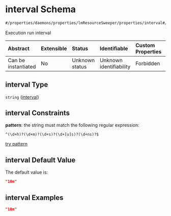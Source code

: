 # interval Schema

```txt
#/properties/daemons/properties/lmResourceSweeper/properties/interval#/properties/daemons/properties/lmResourceSweeper/properties/interval
```

Execution run interval

| Abstract            | Extensible | Status         | Identifiable            | Custom Properties | Additional Properties | Access Restrictions | Defined In                                                        |
| :------------------ | :--------- | :------------- | :---------------------- | :---------------- | :-------------------- | :------------------ | :---------------------------------------------------------------- |
| Can be instantiated | No         | Unknown status | Unknown identifiability | Forbidden         | Allowed               | none                | [values.schema.json\*](values.schema.json "open original schema") |

## interval Type

`string` ([interval](values-properties-daemons-properties-lmresourcesweeper-properties-interval.md))

## interval Constraints

**pattern**: the string must match the following regular expression:&#x20;

```regexp
^(\d+h)?(\d+m)?(\d+s)?(\d+[u]s)?(\d+ns)?$
```

[try pattern](https://regexr.com/?expression=%5E\(%5Cd%2Bh\)%3F\(%5Cd%2Bm\)%3F\(%5Cd%2Bs\)%3F\(%5Cd%2B%5Bu%5Ds\)%3F\(%5Cd%2Bns\)%3F%24 "try regular expression with regexr.com")

## interval Default Value

The default value is:

```json
"10m"
```

## interval Examples

```json
"10m"
```
